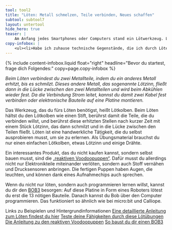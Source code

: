 ```yaml
---
tool: tool2
title: "Löten: Metall schmelzen, Teile verbinden, Neues schaffen"
subtool: subtool7
layout: untertool
hide_hero: true
teaser: |
    Am Anfang jedes Smartphones oder Computers stand ein Lötwerkzeug. Lerne Löten und baue deine eigenen Geräte!
copy-infobox: |
    <ul><li>Habe ich zuhause technische Gegenstände, die ich durch Löten wieder reparieren kann und deshalb nicht wegschmeißen und neu kaufen muss?</li></ul>
---
```

{% include content-infobox.liquid float="right" headline="Bevor du startest, frage dich Folgendes:" copy=page.copy-infobox %}

*Beim Löten verbindest du zwei Metallteile, indem du ein anderes Metall erhitzt, bis es schmilzt. Dieses andere Metall, das sogenannte Lötzinn, fließt dann in die Lücke zwischen den zwei Metallteilen und wird beim Abkühlen wieder fest. Da die Verbindung Strom leitet, kannst du damit zwei Kabel fest verbinden oder elektronische Bauteile auf eine Platine montieren.*

Das Werkzeug, das du fürs Löten benötigst, heißt Lötkolben. Beim Löten hältst du den Lötkolben wie einen Stift, berührst damit die Teile, die du verbinden willst, und berührst diese erhitzten Stellen nach kurzer Zeit mit einem Stück Lötzinn, das dann schmilzt und in die Lücke zwischen den Teilen fließt. Löten ist eine handwerkliche Tätigkeit, die du selbst ausprobieren musst, um sie zu erlernen. Als Übungsmaterial brauchst du nur einen einfachen Lötkolben, etwas Lötzinn und einige Drähte.

Ein interessantes Produkt, das du nicht kaufen kannst, sondern selbst bauen musst, sind die [„reaktiven Voodoopuppen“](https://www.oercommons.org/authoring/6129-code-week-2014-reaktive-voodoopuppen/1/view). Dafür musst du allerdings nicht nur Elektronikteile miteinander verlöten, sondern auch Stoff vernähen und Drucksensoren anbringen. Die fertigen Puppen haben Augen, die leuchten, und können dank eines Aufnahmechips auch sprechen.

Wenn du nicht nur löten, sondern auch programmieren lernen willst, kannst du dir den [BOB3](https://www.bob3.org/de/build) besorgen: Auf diese Platine in Form eines Roboters lötest du erst die 13 nötigen Bauteile. Danach kannst du Bob über den Computer programmieren. Das funktioniert so ähnlich wie bei micro:bit und Calliope.

<p class="link-list">
    <span class="link-list-headline">Links zu Beispielen und Hintergrundinformationen</span>
    <a class="external-link" href="https://wiki.raumzeitlabor.de/wiki/Löten_lernen" target="_blank">Eine detaillierte Anleitung zum Löten findest du hier</a>
    <a class="external-link" href="https://www.medienpaedagogik-praxis.de/2016/03/30/loetuebungen-fuer-den-einstieg-handbuch-making-aktivitaeten/" target="_blank">Teste deine Fähigkeiten durch diese Lötübungen</a>
    <a class="external-link" href="https://www.oercommons.org/authoring/6129-code-week-2014-reaktive-voodoopuppen/1/view" target="_blank">Die Anleitung zu den reaktiven Voodoopuppen</a>
    <a class="external-link" href="https://www.bob3.org/de/build" target="_blank">So baust du dir einen BOB3</a>
</p>